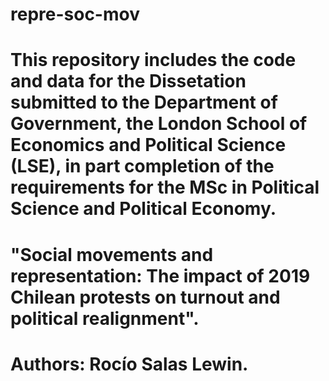 # repre-soc-mov

# This repository includes the code and data for the Dissetation submitted to the Department of Government, the London School of Economics and Political Science (LSE), in part completion of the requirements for the MSc in Political Science and Political Economy.

# "Social movements and representation: The impact of 2019 Chilean protests on turnout and political realignment".

# Authors: Rocío Salas Lewin.
